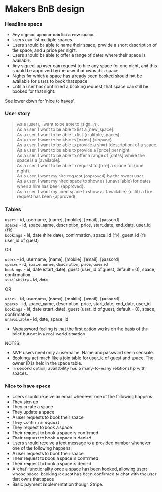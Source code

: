 # Makers BnB design

### Headline specs

- Any signed-up user can list a new space.
- Users can list multiple spaces.
- Users should be able to name their space, provide a short description of the space, and a price per night.
- Users should be able to offer a range of dates where their space is available.
- Any signed-up user can request to hire any space for one night, and this should be approved by the user that owns that space.
- Nights for which a space has already been booked should not be available for users to book that space.
- Until a user has confirmed a booking request, that space can still be booked for that night.

See lower down for 'nice to haves'.

### User story

> As a [user], I want to be able to [sign_in].       
> As a user, I want to be able to list a [new_space].        
> As a user, I want to be able to list {mulitple_spaces}.        
> As a user, I want to be able to [name] {a space}.        
> As a user, I want to be able to provide a short [description] of a space.        
> As a user, I want to be able to provide a [price] per night.        
> As a user, I want to be able to offer a range of [dates] where the space is a [available].        
> As a user, I want to be able to request to [hire] a space for {one night}.        
> As a user, I want my hire request {approved} by the owner user.        
> As a user, I want my hired space to show as {unavailable} for dates when a hire has been {approved}.        
> As a user, I want my hired space to show as {available} {until} a hire request has been {approved}.        

### Tables

`users` - id, username, [name], [mobile], [email], [passord]       
`spaces` - id, space_name, description, price, start_date, end_date, user_id (`fk`)       
`bookings` - id, date (hire date), confirmation, space_id (`fk`), guest_id (`fk` user_id of guest)

OR

`users` - id, username, [name], [mobile], [email], [passord]       
`spaces` - id, space_name, description, price, user_id       
`bookings` - id, date (start_date), guest (user_id of guest, default = 0), space, confirmation  
`availabilty` - id, date 

OR

`users` - id, username, [name], [mobile], [email], [passord]       
`spaces` - id, space_name, description, price, start_date, end_date, user_id       
`bookings` - id, date (start_date), guest (user_id of guest, default = 0), space, confirmation  
`unavailable` - id, date, space_id 

* Mypassword feeling is that the first option works on the basis of the brief but not in a real-world situation.

NOTES: 
- MVP users need only a username. Name and password seem sensible.     
- Bookings act much like a join table for user_id of guest and space. The owner ID is held in the space table.
- In second option, availability has a many-to-many relationship with spaces.

### Nice to have specs

- Users should receive an email whenever one of the following happens:
 - They sign up
 - They create a space
 - They update a space
 - A user requests to book their space
 - They confirm a request
 - They request to book a space
 - Their request to book a space is confirmed
 - Their request to book a space is denied
- Users should receive a text message to a provided number whenever one of the following happens:
 - A user requests to book their space
 - Their request to book a space is confirmed
 - Their request to book a space is denied
- A ‘chat’ functionality once a space has been booked, allowing users whose space-booking request has been confirmed to chat with the user that owns that space
- Basic payment implementation though Stripe.